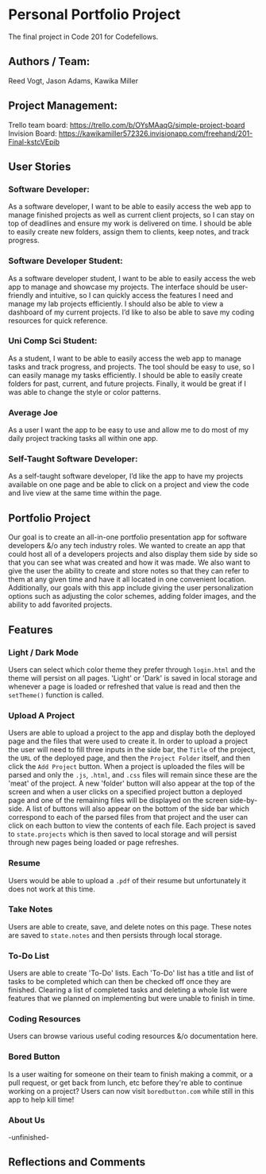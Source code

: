 # Personal Portfolio Project
The final project in Code 201 for Codefellows.

## Authors / Team: 
Reed Vogt, Jason Adams, Kawika Miller

## Project Management: 
Trello team board: https://trello.com/b/OYsMAaqG/simple-project-board
Invision Board: https://kawikamiller572326.invisionapp.com/freehand/201-Final-kstcVEpib

## User Stories

### Software Developer:
As a software developer, I want to be able to easily access the web app to manage finished projects as well as current client projects, so I can stay on top of deadlines and ensure my work is delivered on time. I should be able to easily create new folders, assign them to clients, keep notes, and track progress. 

### Software Developer Student:
As a software developer student, I want to be able to easily access the web app to manage and showcase my projects. The interface should be user-friendly and intuitive, so I can quickly access the features I need and manage my lab projects efficiently. I should also be able to view a dashboard of my current projects. I’d like to also be able to save my coding resources for quick reference. 

### Uni Comp Sci Student:
As a student, I want to be able to easily access the web app to manage tasks and track progress, and projects. The tool should be easy to use, so I can easily manage my tasks efficiently. I should be able to easily create folders for past, current, and future projects. Finally, it would be great if I was able to change the style or color patterns. 

### Average Joe
As a user I want the app to be easy to use and allow me to do most of my daily project tracking tasks all within one app.

### Self-Taught Software Developer:
As a self-taught software developer, I’d like the app to have my projects available on one page and be able to click on a project and view the code and live view at the same time within the page. 

## Portfolio Project
Our goal is to create an all-in-one portfolio presentation app for software developers &/o any tech industry roles. We wanted to create an app that could host all of a developers projects and also display them side by side so that you can see what was created and how it was made. We also want to give the user the ability to create and store notes so that they can refer to them at any given time and have it all located in one convenient location. Additionally, our goals with this app include giving the user personalization options such as adjusting the color schemes, adding folder images, and the ability to add favorited projects.

## Features

### Light / Dark Mode
Users can select which color theme they prefer through `login.html` and the theme will persist on all pages. 'Light' or 'Dark' is saved in local storage and whenever a page is loaded or refreshed that value is read and then the `setTheme()` function is called.

### Upload A Project
Users are able to upload a project to the app and display both the deployed page and the files that were used to create it. In order to upload a project the user will need to fill three inputs in the side bar, the `Title` of the project, the `URL` of the deployed page, and then the `Project Folder` itself, and then click the `Add Project` button. When a project is uploaded the files will be parsed and only the `.js`, `.html`, and `.css` files will remain since these are the 'meat' of the project. A new 'folder' button will also appear at the top of the screen and when a user clicks on a specified project button a deployed page and one of the remaining files will be displayed on the screen side-by-side. A list of buttons will also appear on the bottom of the side bar which correspond to each of the parsed files from that project and the user can click on each button to view the contents of each file. Each project is saved to `state.projects` which is then saved to local storage and will persist through new pages being loaded or page refreshes.

### Resume
Users would be able to upload a `.pdf` of their resume but unfortunately it does not work at this time.

### Take Notes
Users are able to create, save, and delete notes on this page. These notes are saved to `state.notes` and then persists through local storage.

### To-Do List
Users are able to create 'To-Do' lists. Each 'To-Do' list has a title and list of tasks to be completed which can then be checked off once they are finished. Clearing a list of completed tasks and deleting a whole list were features that we planned on implementing but were unable to finish in time.

### Coding Resources
Users can browse various useful coding resources &/o documentation here.

### Bored Button
Is a user waiting for someone on their team to finish making a commit, or a pull request, or get back from lunch, etc before they're able to continue working on a project? Users can now visit `boredbutton.com` while still in this app to help kill time!

### About Us
-unfinished-


## Reflections and Comments

